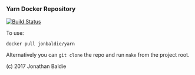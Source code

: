 ### Yarn Docker Repository

[![Build Status](https://travis-ci.org/jonbaldie/yarn.svg?branch=master)](https://travis-ci.org/jonbaldie/yarn)

To use:

`docker pull jonbaldie/yarn`

Alternatively you can `git clone` the repo and run `make` from the project root.

(c) 2017 Jonathan Baldie
